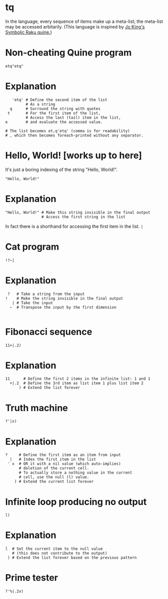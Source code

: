 # tq
In the language, every sequence of items make up a meta-list; the meta-list may be accessed arbitarily. (This language is inspired by [Jo King's Symbolic Raku quine.](https://codegolf.stackexchange.com/questions/69/golf-you-a-quine-for-great-good/197574#197574))
# Non-cheating Quine program
```
etq"etq"
```
# Explanation
```
   'etq' # Define the second item of the list
         # As a string
  q      # Surround the string with quotes
 t       # For the first item of the list,
         # Access the last (tail) item in the list,
e        # and evaluate the accessed value.

# The list becomes et,q'etq' (comma is for readability)
# , which then becomes foreach-printed without any separator.
```
# Hello, World! [works up to here]
It's just a boring indexing of the string "Hello, World!".
```
"Hello, World!"
```
# Explanation
```
"Hello, World!" # Make this string invisible in the final output
                # Access the first string in the list
```
In fact there is a shorthand for accessing the first item in the list. ```|```
# Cat program
```
!?~|
```
# Explanation
```
 ?   # Take a string from the input
!    # Make the string invisible in the final output
   | # Take the input
  ~  # Transpose the input by the first dimension
   
```
# Fibonacci sequence
```
11+|.2)
```
# Explanation
```
11      # Define the first 2 items in the infinite list: 1 and 1
  +|.2  # Define the 3rd item as list item 1 plus list item 2
      ) # Extend the list forever
```
# Truth machine
```
?'|x)
```
# Explanation
```
?     # Define the first item as an item from input
  |   # Index the first item in the list
 ' x  # OR it with a nil value (which auto-implies)
      # deletion of the current cell.
      # To actually store a nothing value in the current
      # cell, use the null (l) value.
    ) # Extend the current list forever
```
# Infinite loop producing no output
```
l)
```
# Explanation
```
l  # Set the current item to the null value
   # (this does not contribute to the output)
 ) # Extend the list forever based on the previous pattern
```
# Prime tester
```
?'%|.2x)
```
